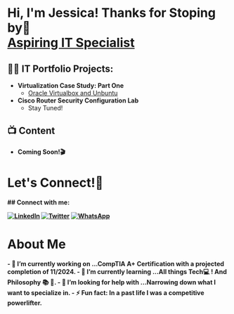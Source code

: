<h1>Hi, I'm Jessica! Thanks for Stoping by🙂 <br/><a href="https://github.com/JBIT-28">Aspiring IT Specialist</a>
<h2>👨‍💻 IT Portfolio Projects:</h2>

- <b>Virtualization Case Study: Part One</b>
  - [Oracle Virtualbox and Unbuntu](https://acrobat.adobe.com/id/urn:aaid:sc:va6c2:c1f7eed1-5bcc-4927-867f-bcf5f47619ea)
- <b>Cisco Router Security Configuration Lab</b>
  - Stay Tuned! <b>


<h2>📺 Content </h2>

- Coming Soon!🎬

<h1>Let's Connect!📱 </h1>
## Connect with me:

[![LinkedIn](https://img.shields.io/badge/LinkedIn-0077B5?style=for-the-badge&logo=linkedin&logoColor=white)](www.linkedin.com/in/jessica-b-41a42a91)
[![Twitter](https://img.shields.io/badge/Twitter-1DA1F2?style=for-the-badge&logo=twitter&logoColor=white)](https://x.com/NavigatingTech)
[![WhatsApp](https://img.shields.io/badge/WhatsApp-25D366?style=for-the-badge&logo=whatsapp&logoColor=white)](https://wa.me/13147997767)




<h1>About Me </h1>
- 🔭 I’m currently working on ...CompTIA A+ Certification with a projected completion of 11/2024.
- 🌱 I’m currently learning ...All things Tech💻 ! And Philosophy 📚 💭.
- 🤔 I’m looking for help with ...Narrowing down what I want to specialize in.
- ⚡ Fun fact: In a past life I was a competitive powerlifter.

